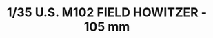 ---
layout: product
title: "1/35 U.S. M102 FIELD HOWITZER - 105 mm"
price: "2600" 
desc: "Maketa"
img_path: "/assets/img/AFV AF35006.webp"
brand: "N/A"
available: true
special_offer: false
new: true
soon: false
cat: "010000"
subcat: "015100"
subsubcat: "0N/A"
sifra: "AFV AF35006"
popular: false
spec: false
---